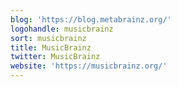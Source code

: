 ```yaml
---
blog: 'https://blog.metabrainz.org/'
logohandle: musicbrainz
sort: musicbrainz
title: MusicBrainz
twitter: MusicBrainz
website: 'https://musicbrainz.org/'
---
```

